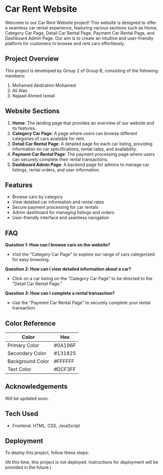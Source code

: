 # Car Rent Website

Welcome to our Car Rent Website project! This website is designed to offer a seamless car rental experience, featuring various sections such as Home, Category Car Page, Detail Car Rental Page, Payment Car Rental Page, and Dashboard Admin Page. Our aim is to create an intuitive and user-friendly platform for customers to browse and rent cars effortlessly.

## Project Overview

This project is developed by Group 2 of Group B, consisting of the following members:

1. Mohamed Abdirahim Mohamed  
2. Ali Alas
3. Najaad Ahmed Ismail

## Website Sections

1. **Home**: The landing page that provides an overview of our website and its features.
2. **Category Car Page**: A page where users can browse different categories of cars available for rent.
3. **Detail Car Rental Page**: A detailed page for each car listing, providing information on car specifications, rental rates, and availability.
4. **Payment Car Rental Page**: The payment processing page where users can securely complete their rental transactions.
5. **Dashboard Admin Page**: A backend page for admins to manage car listings, rental orders, and user information.

## Features

- Browse cars by category
- View detailed car information and rental rates
- Secure payment processing for car rentals
- Admin dashboard for managing listings and orders
- User-friendly interface and seamless navigation

## FAQ

**Question 1: How can I browse cars on the website?**

- Visit the "Category Car Page" to explore our range of cars categorized for easy browsing.

**Question 2: How can I view detailed information about a car?**

- Click on a car listing on the "Category Car Page" to be directed to the "Detail Car Rental Page."

**Question 3: How can I complete a rental transaction?**

- Use the "Payment Car Rental Page" to securely complete your rental transaction.

## Color Reference

| Color             | Hex       |
|-------------------|-----------|
| Primary Color     | #0A196F   |
| Secondary Color   | #131825   |
| Background Color  | #FFFFFF   |
| Text Color        | #DCF3FF   |

## Acknowledgements

Will be updated soon.

## Tech Used

- Frontend: HTML, CSS, JavaScript

## Deployment

To deploy this project, follow these steps:

(At this time, this project is not deployed. Instructions for deployment will be provided in the future.)
